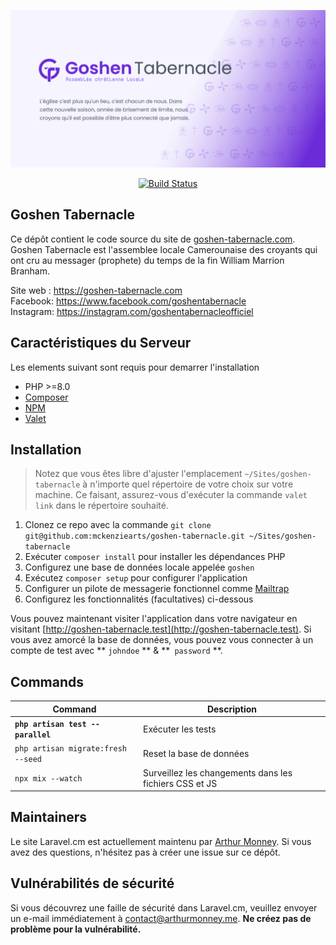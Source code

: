 <p align="center">
    <a href="https://goshen-tabernacle.cm"><img src="/art/social-card.png" alt="Goshen Tabernacle Screenshoot"></a>
</p>

<p align="center">
    <a href="https://github.com/mckenziearts/goshen-tabernacle/actions">
        <img src="https://github.com/mckenziearts/goshen-tabernacle/workflows/Tests/badge.svg" alt="Build Status" />
    </a>
</p>

## Goshen Tabernacle

Ce dépôt contient le code source du site de [goshen-tabernacle.com](https://goshen-tabernacle.com). Goshen Tabernacle est l'assemblee locale Camerounaise des croyants qui ont cru au 
messager (prophete) du temps de la fin William Marrion Branham.

Site web : https://goshen-tabernacle.com <br />
Facebook: https://www.facebook.com/goshentabernacle <br />
Instagram: https://instagram.com/goshentabernacleofficiel <br />

## Caractéristiques du Serveur

Les elements suivant sont requis pour demarrer l'installation

- PHP >=8.0
- [Composer](https://getcomposer.org/download/)
- [NPM](https://docs.npmjs.com/downloading-and-installing-node-js-and-npm)
- [Valet](https://laravel.com/docs/valet#installation)

## Installation

> Notez que vous êtes libre d'ajuster l'emplacement `~/Sites/goshen-tabernacle` à n'importe quel répertoire de votre choix sur votre machine. Ce faisant, assurez-vous d'exécuter la commande `valet link` dans le répertoire souhaité.

1. Clonez ce repo avec la commande `git clone git@github.com:mckenziearts/goshen-tabernacle.git ~/Sites/goshen-tabernacle`
2. Exécuter `composer install` pour installer les dépendances PHP
3. Configurez une base de données locale appelée `goshen`
4. Exécutez `composer setup` pour configurer l'application
5. Configurer un pilote de messagerie fonctionnel comme [Mailtrap](https://mailtrap.io/)
6. Configurez les fonctionnalités (facultatives) ci-dessous

Vous pouvez maintenant visiter l'application dans votre navigateur en visitant [http://goshen-tabernacle.test](http://goshen-tabernacle.test). Si vous avez amorcé la base de données, vous pouvez vous connecter à un compte de test avec ** `johndoe` ** & **` password` **.

## Commands

Command | Description
--- | ---
**`php artisan test --parallel`** | Exécuter les tests
`php artisan migrate:fresh --seed` | Reset la base de données
`npx mix --watch` | Surveillez les changements dans les fichiers CSS et JS

## Maintainers

Le site Laravel.cm est actuellement maintenu par [Arthur Monney](https://github.com/mckenziearts). Si vous avez des questions, n'hésitez pas à créer une issue sur ce dépôt.

## Vulnérabilités de sécurité

Si vous découvrez une faille de sécurité dans Laravel.cm, veuillez envoyer un e-mail immédiatement à [contact@arthurmonney.me](mailto:contact@arthurmonney.me). **Ne créez pas de problème pour la vulnérabilité.**
